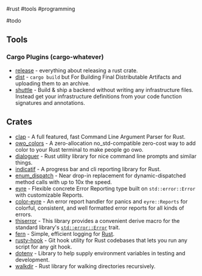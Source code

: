 #rust #tools #programming

#todo

## Tools

### Cargo Plugins (cargo-whatever)

- [release](https://crates.io/crates/cargo-release) - everything about releasing a rust crate.
- [dist](https://crates.io/crates/cargo-dist) - `cargo build` but For Building Final Distributable Artifacts and uploading them to an archive.
- [shuttle](https://www.shuttle.rs/) - Build & ship a backend without writing any infrastructure files. Instead get your infrastructure definitions from your code function signatures and annotations.

## Crates

- [clap](https://crates.io/crates/clap) - A full featured, fast Command Line Argument Parser for Rust.
- [owo_colors](https://crates.io/crates/owo-colors) - A zero-allocation no_std-compatible zero-cost way to add color to your Rust terminal to make people go owo.
- [dialoguer](https://crates.io/crates/dialoguer) - Rust utility library for nice command line prompts and similar things.
- [indicatif](https://crates.io/crates/indicatif) - A progress bar and cli reporting library for Rust.
- [enum_dispatch](https://crates.io/crates/enum_dispatch) - Near drop-in replacement for dynamic-dispatched method calls with up to 10x the speed.
- [eyre](https://crates.io/crates/eyre) - Flexible concrete Error Reporting type built on `std::error::Error` with customizable Reports.
- [color-eyre](https://crates.io/crates/color-eyre/0.6.2/dependencies) - An error report handler for panics and `eyre::Reports` for colorful, consistent, and well formatted error reports for all kinds of errors.
- [thiserror](https://crates.io/crates/thiserror) - This library provides a convenient derive macro for the standard library's [`std::error::Error`](https://doc.rust-lang.org/std/error/trait.Error.html) trait.
- [fern](https://crates.io/crates/fern) - Simple, efficient logging for [Rust](https://www.rust-lang.org/).
- [rusty-hook](https://crates.io/crates/rusty-hook) - Git hook utility for Rust codebases that lets you run any script for any git hook.
- [dotenv](https://crates.io/crates/dotenv) - Library to help supply environment variables in testing and development.
- [walkdir](https://github.com/BurntSushi/walkdir) - Rust library for walking directories recursively.